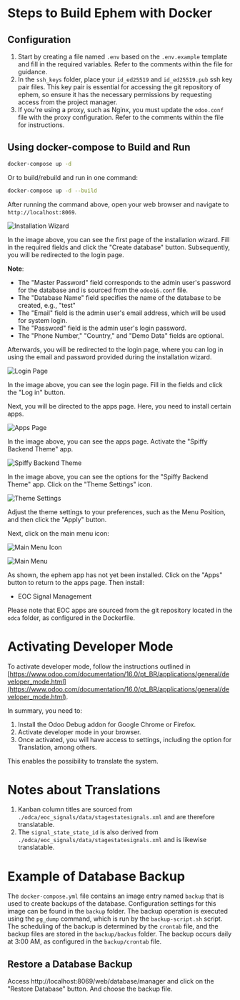 # Steps to Build Ephem with Docker

## Configuration

1. Start by creating a file named `.env` based on the `.env.example` template and fill in the required variables. Refer to the comments within the file for guidance.
2. In the `ssh_keys` folder, place your `id_ed25519` and `id_ed25519.pub` ssh key pair files. This key pair is essential for accessing the git repository of ephem, so ensure it has the necessary permissions by requesting access from the project manager.
3. If you're using a proxy, such as Nginx, you must update the `odoo.conf` file with the proxy configuration. Refer to the comments within the file for instructions.

## Using docker-compose to Build and Run

```bash
docker-compose up -d
```

Or to build/rebuild and run in one command:

```bash
docker-compose up -d --build
```

After running the command above, open your web browser and navigate to `http://localhost:8069`.

![Installation Wizard](docs/image.png)

In the image above, you can see the first page of the installation wizard. Fill in the required fields and click the "Create database" button. Subsequently, you will be redirected to the login page.

**Note**:

- The "Master Password" field corresponds to the admin user's password for the database and is sourced from the `odoo16.conf` file.
- The "Database Name" field specifies the name of the database to be created, e.g., "test"
- The "Email" field is the admin user's email address, which will be used for system login.
- The "Password" field is the admin user's login password.
- The "Phone Number," "Country," and "Demo Data" fields are optional.

Afterwards, you will be redirected to the login page, where you can log in using the email and password provided during the installation wizard.

![Login Page](docs/image-1.png)

In the image above, you can see the login page. Fill in the fields and click the "Log in" button.

Next, you will be directed to the apps page. Here, you need to install certain apps.

![Apps Page](docs/image-2.png)

In the image above, you can see the apps page. Activate the "Spiffy Backend Theme" app.

![Spiffy Backend Theme](docs/image-3.png)

In the image above, you can see the options for the "Spiffy Backend Theme" app. Click on the "Theme Settings" icon.

![Theme Settings](docs/image-4.png)

Adjust the theme settings to your preferences, such as the Menu Position, and then click the "Apply" button.

Next, click on the main menu icon:

![Main Menu Icon](docs/image-5.png)

![Main Menu](docs/image-6.png)

As shown, the ephem app has not yet been installed. Click on the "Apps" button to return to the apps page. Then install:

- EOC Signal Management

Please note that EOC apps are sourced from the git repository located in the `odca` folder, as configured in the Dockerfile.

# Activating Developer Mode

To activate developer mode, follow the instructions outlined in [https://www.odoo.com/documentation/16.0/pt_BR/applications/general/developer_mode.html](https://www.odoo.com/documentation/16.0/pt_BR/applications/general/developer_mode.html).

In summary, you need to:

1. Install the Odoo Debug addon for Google Chrome or Firefox.
2. Activate developer mode in your browser.
3. Once activated, you will have access to settings, including the option for Translation, among others.

This enables the possibility to translate the system.

# Notes about Translations

1. Kanban column titles are sourced from `./odca/eoc_signals/data/stagestatesignals.xml` and are therefore translatable.
2. The `signal_state_state_id` is also derived from `./odca/eoc_signals/data/stagestatesignals.xml` and is likewise translatable.

# Example of Database Backup

The `docker-compose.yml` file contains an image entry named `backup` that is used to create backups of the database. Configuration settings for this image can be found in the `backup` folder. The backup operation is executed using the `pg_dump` command, which is run by the `backup-script.sh` script. The scheduling of the backup is determined by the `crontab` file, and the backup files are stored in the `backup/backus` folder. The backup occurs daily at 3:00 AM, as configured in the `backup/crontab` file.

## Restore a Database Backup

Access http://localhost:8069/web/database/manager and click on the "Restore Database" button. And choose the backup file.
